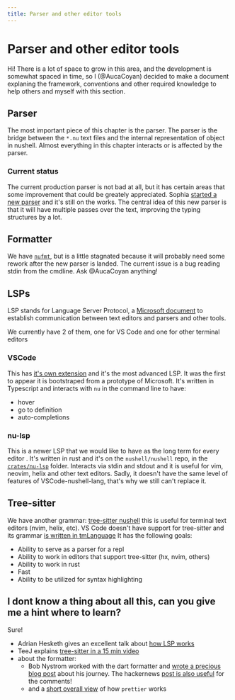 ```yaml
---
title: Parser and other editor tools
---
```


# Parser and other editor tools

Hi! There is a lot of space to grow in this area, and the development is
somewhat spaced in time, so I (@AucaCoyan) decided to make a document explaning
the framework, conventions and other required knowledge to help others and
myself with this section.

## Parser

The most important piece of this chapter is the parser. The parser is the bridge
between the `*.nu` text files and the internal representation of object in
nushell. Almost everything in this chapter interacts or is affected by the
parser.

### Current status

The current production parser is not bad at all, but it has certain areas that
some improvement that could be greately appreciated. Sophia [started a new parser](https://github.com/sophiajt/new-nu-parser/)
and it's still on the works. The central idea of this new parser is that it
will have multiple passes over the text, improving the typing structures by
a lot.

## Formatter

We have [`nufmt`](https://github.com/nushell/nufmt), but is a little stagnated
because it will probably need some rework after the new parser is landed. The
current issue is a bug reading stdin from the cmdline. Ask @AucaCoyan anything!

## LSPs

LSP stands for Language Server Protocol, a [Microsoft document](https://microsoft.github.io/language-server-protocol/)
to establish communication between text editors and parsers and other tools.

We currently have 2 of them, one for VS Code and one for other terminal editors

### VSCode

This has [it's own extension](https://github.com/nushell/vscode-nushell-lang/)
and it's the most advanced LSP. It was the first to appear it is bootstraped
from a prototype of Microsoft. It's written in Typescript and interacts with
`nu` in the command line to have:

- hover
- go to definition
- auto-completions

### nu-lsp

This is a newer LSP that we would like to have as the long term for every editor
. It's written in rust and it's on the `nushell/nushell` repo, in the
[`crates/nu-lsp`](https://github.com/nushell/nushell/tree/main/crates/nu-lsp)
folder. Interacts via stdin and stdout and it is useful for vim,
neovim, helix and other text editors. Sadly, it doesn't have the same level of
features of VSCode-nushell-lang, that's why we still can't replace it.

## Tree-sitter

We have another grammar: [tree-sitter nushell](https://github.com/nushell/tree-sitter-nu) this is useful for terminal text editors (nvim, helix, etc). VS Code doesn't have support for tree-sitter and its grammar [is written in tmLanguage](https://github.com/nushell/vscode-nushell-lang/blob/main/syntaxes/nushell.tmLanguage.json)
It has the following goals:

- Ability to serve as a parser for a repl
- Ability to work in editors that support tree-sitter (hx, nvim, others)
- Ability to work in rust
- Fast
- Ability to be utilized for syntax highlighting

## I dont know a thing about all this, can you give me a hint where to learn?

Sure!

- Adrian Hesketh gives an excellent talk about [how LSP works](https://youtu.be/EkK8Jxjj95s?si=KT3YdfV5LebbTzXp)
- TeeJ explains [tree-sitter in a 15 min video](https://www.youtube.com/watch?v=09-9LltqWLY)
- about the formatter:
  - Bob Nystrom worked with the dart formatter and [wrote a precious blog post](https://journal.stuffwithstuff.com/2015/09/08/the-hardest-program-ive-ever-written/) about his journey. The hackernews
    [post is also useful](https://news.ycombinator.com/item?id=22706242) for the
    comments!
  - and a [short overall view](https://blog.vjeux.com/2017/javascript/anatomy-of-a-javascript-pretty-printer.html)
    of how `prettier` works

